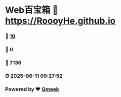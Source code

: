 # Web百宝箱 :link: https://RoooyHe.github.io 
### :page_facing_up: [10](https://RoooyHe.github.io/tag.html) 
### :speech_balloon: 0 
### :hibiscus: 7136 
### :alarm_clock: 2025-06-11 09:27:52 
### Powered by :heart: [Gmeek](https://github.com/Meekdai/Gmeek)
